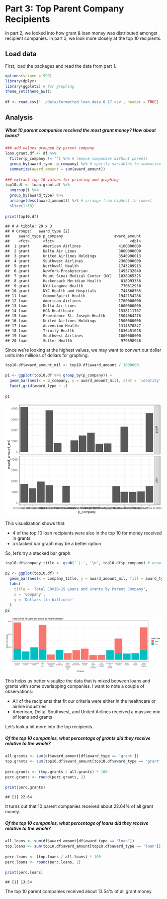 Part 3: Top Parent Company Recipients
================

In part 2, we looked into how grant & loan money was distributed amongst
recipient companies. In part 3, we look more closely at the top 10
recipients.

## Load data

First, load the packages and read the data from part 1.

``` r
options(scipen = 999)
library(dplyr)
library(ggplot2) # for graphing
theme_set(theme_bw())

df <- read.csv('../data/formatted_loan_data_6_17.csv', header = TRUE)
```

## Analysis

##### What 10 parent companies received the most grant money? How about loans?

``` r
### add values grouped by parent company
loan.grant.df <- df %>%
  filter(p_company != '') %>% # remove companies without parents
  group_by(award_type, p_company) %>% # specify variables to summarize by
  summarize(award_amount = sum(award_amount))

### extract top 10 values for printing and graphing
top10.df <- loan.grant.df %>%
  ungroup() %>%
  group_by(award_type) %>%
  arrange(desc(award_amount)) %>% # arrange from highest to lowest
  slice(1:10)

print(top10.df)
```

    ## # A tibble: 20 x 3
    ## # Groups:   award_type [2]
    ##    award_type p_company                       award_amount
    ##    <fct>      <fct>                                  <dbl>
    ##  1 grant      American Airlines                 4100000000
    ##  2 grant      Delta Air Lines                   3800000000
    ##  3 grant      United Airlines Holdings          3540998013
    ##  4 grant      Southwest Airlines                2300000000
    ##  5 grant      Northwell Health                  1743209913
    ##  6 grant      NewYork-Presbyterian              1495732040
    ##  7 grant      Mount Sinai Medical Center (NY)   1038965325
    ##  8 grant      Hackensack Meridian Health         818993356
    ##  9 grant      NYU Langone Health                 770612930
    ## 10 grant      NYC Health and Hospitals           744868565
    ## 11 loan       CommonSpirit Health               1942154286
    ## 12 loan       American Airlines                 1700000000
    ## 13 loan       Delta Air Lines                   1600000000
    ## 14 loan       HCA Healthcare                    1538111767
    ## 15 loan       Providence St. Joseph Health      1504064276
    ## 16 loan       United Airlines Holdings          1500000000
    ## 17 loan       Ascension Health                  1314870847
    ## 18 loan       Trinity Health                    1036451028
    ## 19 loan       Southwest Airlines                1000000000
    ## 20 loan       Sutter Health                      979698946

Since we’re looking at the highest values, we may want to convert our
dollar units into millions of dollars for graphing.

``` r
top10.df$award_amount_mil <- top10.df$award_amount / 1000000

p1 <- ggplot(top10.df %>% group_by(p_company)) +
  geom_bar(aes(x = p_company, y = award_amount_mil), stat = 'identity') +
  facet_grid(award_type ~ .)

p1
```

![](3_top_parent_companies_basic_files/figure-gfm/unnamed-chunk-3-1.png)<!-- -->

This visualization shows that:

  - 4 of the top 10 loan recipients were also in the top 10 for money
    received in grants
  - a stacked bar graph may be a better option

So, let’s try a stacked bar graph.

``` r
top10.df$company_title <- gsub(' |-', '\n', top10.df$p_company) # wrap x-axis labels so they don't overlap

p2 <- ggplot(top10.df) +
  geom_bar(aes(x = company_title, y = award_amount_mil, fill = award_type), stat = 'identity') +
  labs(
    title = 'Total COVID-19 Loans and Grants by Parent Company',
    x = 'Company',
    y = 'Dollars (in billions)'
  )
p2
```

![](3_top_parent_companies_basic_files/figure-gfm/unnamed-chunk-4-1.png)<!-- -->

This helps us better visualize the data that is mixed between loans and
grants with some overlapping companies. I want to note a couple of
observations:

  - All of the recipients that fit our criteria were either in the
    healthcare or airline industries
  - American, Delta, Southwest, and United Airlines received a massive
    mix of loans and grants

Let’s look a bit more into the top recipients.

##### Of the top 10 companies, what percentage of grants did they receive relative to the whole?

``` r
all.grants <- sum(df$award_amount[df$award_type == 'grant'])
top.grants <- sum(top10.df$award_amount[top10.df$award_type == 'grant'])

perc.grants <- (top.grants / all.grants) * 100
perc.grants <- round(perc.grants, 2)

print(perc.grants)
```

    ## [1] 22.64

It turns out that 10 parent companies received about 22.64% of all grant
money.

##### Of the top 10 companies, what percentage of loans did they receive relative to the whole?

``` r
all.loans <- sum(df$award_amount[df$award_type == 'loan'])
top.loans <- sum(top10.df$award_amount[top10.df$award_type == 'loan'])

perc.loans <- (top.loans / all.loans) * 100
perc.loans <- round(perc.loans, 2)

print(perc.loans)
```

    ## [1] 13.54

The top 10 parent companies received about 13.54% of all grant money.
